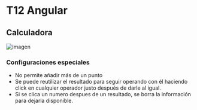 # T12 Angular
## Calculadora
![imagen](https://github.com/santiarroyave/sao-fe-gc-ejercicios-T12-Angular-07-2023/assets/135848692/d7b4a9e3-5bf5-464b-8caa-34805c388582)

### Configuraciones especiales
* No permite añadir más de un punto
* Se puede reutilizar el resultado para seguir operando con él haciendo click en cualquier operador justo después de darle al igual.
* Si se clica un numero despues de un resultado, se borra la información para dejarla disponible.
